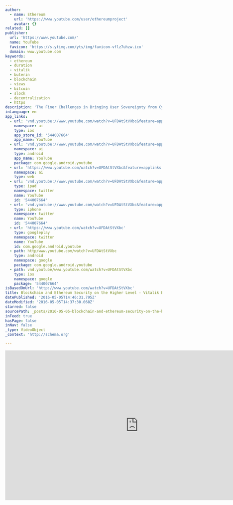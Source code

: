 ```yaml
---
author:
  - name: Ethereum
    url: 'https://www.youtube.com/user/ethereumproject'
    avatar: {}
related: []
publisher:
  url: 'https://www.youtube.com/'
  name: YouTube
  favicon: 'https://s.ytimg.com/yts/img/favicon-vflz7uhzw.ico'
  domain: www.youtube.com
keywords:
  - ethereum
  - duration
  - vitalik
  - buterin
  - blockchain
  - views
  - bitcoin
  - slock
  - decentralization
  - https
description: 'The Finer Challenges in Bringing User Sovereignty from Cypherpunk Dream to Reality. Vitalik Buterin (https://about.me/vitalik_buterin) is a programmer & writer. He is primarily known as a co-founder of Ethereum, and as a co-founder of Bitcoin Magazine. In 2014, Buterin won the World Technology Award for the co-creation and invention of Ethereum.'
inLanguage: en
app_links:
  - url: 'vnd.youtube://www.youtube.com/watch?v=UFDAtStVXbc&feature=applinks'
    namespace: ai
    type: ios
    app_store_id: '544007664'
    app_name: YouTube
  - url: 'vnd.youtube://www.youtube.com/watch?v=UFDAtStVXbc&feature=applinks'
    namespace: ai
    type: android
    app_name: YouTube
    package: com.google.android.youtube
  - url: 'https://www.youtube.com/watch?v=UFDAtStVXbc&feature=applinks'
    namespace: ai
    type: web
  - url: 'vnd.youtube://www.youtube.com/watch?v=UFDAtStVXbc&feature=applinks'
    type: ipad
    namespace: twitter
    name: YouTube
    id: '544007664'
  - url: 'vnd.youtube://www.youtube.com/watch?v=UFDAtStVXbc&feature=applinks'
    type: iphone
    namespace: twitter
    name: YouTube
    id: '544007664'
  - url: 'https://www.youtube.com/watch?v=UFDAtStVXbc'
    type: googleplay
    namespace: twitter
    name: YouTube
    id: com.google.android.youtube
  - path: http/www.youtube.com/watch?v=UFDAtStVXbc
    type: android
    namespace: google
    package: com.google.android.youtube
  - path: vnd.youtube/www.youtube.com/watch?v=UFDAtStVXbc
    type: ios
    namespace: google
    package: '544007664'
isBasedOnUrl: 'http://www.youtube.com/watch?v=UFDAtStVXbc'
title: Blockchain and Ethereum Security on the Higher Level - Vitalik Buterin
datePublished: '2016-05-05T14:46:31.795Z'
dateModified: '2016-05-05T14:37:30.068Z'
starred: false
sourcePath: _posts/2016-05-05-blockchain-and-ethereum-security-on-the-higher-level-vital.md
inFeed: true
hasPage: false
inNav: false
_type: VideoObject
_context: 'http://schema.org'

---
```

<iframe src="http://cdn.embedly.com/widgets/media.html?src=https%3A%2F%2Fwww.youtube.com%2Fembed%2FUFDAtStVXbc%3Ffeature%3Doembed&amp;url=https%3A%2F%2Fwww.youtube.com%2Fwatch%3Fv%3DUFDAtStVXbc&amp;image=https%3A%2F%2Fi.ytimg.com%2Fvi%2FUFDAtStVXbc%2Fhqdefault.jpg&amp;key=b7d04c9b404c499eba89ee7072e1c4f7&amp;type=text%2Fhtml&amp;schema=youtube" width="854" height="480" scrolling="no" frameborder="0" allowfullscreen="" style=""></iframe>